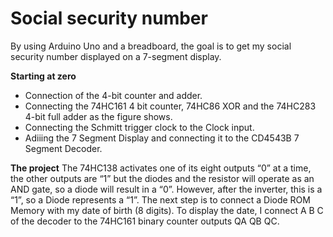 # Social security number 
By using Arduino Uno and a breadboard, the goal is to get my social security number displayed on a 7-segment display.

**Starting at zero**
- Connection of the 4-bit counter and adder.
- Connecting the 74HC161 4 bit counter, 74HC86 XOR and the 74HC283 4-bit full adder as the figure shows. 
- Connecting the Schmitt trigger clock to the Clock input. 
- Adiiing the 7 Segment Display and connecting it to the CD4543B 7 Segment Decoder.

**The project**
The 74HC138 activates one of its eight outputs “0” at a time, the other outputs are “1” but the diodes and the resistor will operate as an AND gate, so a diode will result in a “0”. However, after the inverter, this is a “1”, so a Diode represents a  “1”. The next step is to connect a Diode ROM Memory with my date of birth (8 digits). To display the date, I connect A B C of the decoder to the 74HC161 binary counter outputs QA QB QC.  
